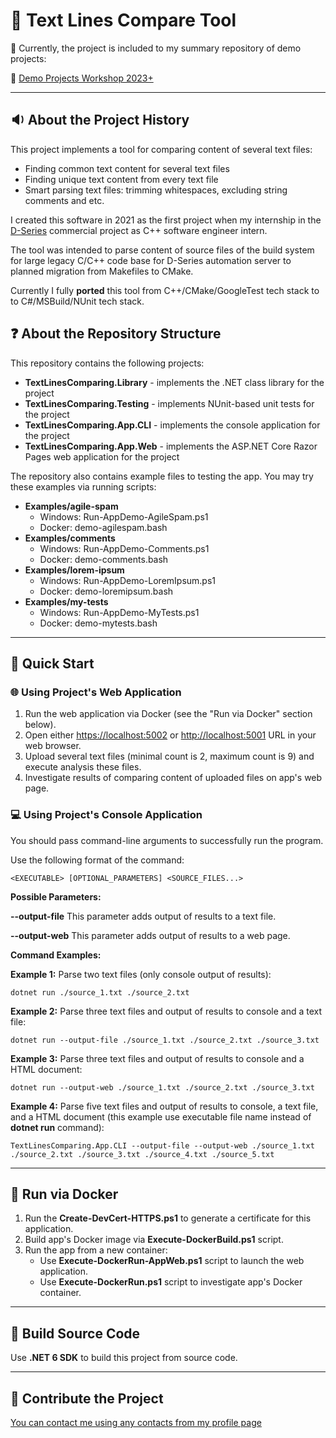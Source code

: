 # :mag_right: Text Lines Compare Tool

:pushpin: Currently, the project is included to my summary repository of demo projects:

:link: [Demo Projects Workshop 2023+](https://github.com/dar920910/Demo-Projects-Workshop)

---

## :sound: About the Project History

This project implements a tool for comparing content of several text files:

- Finding common text content for several text files
- Finding unique text content from every text file
- Smart parsing text files: trimming whitespaces, excluding string comments and etc.

I created this software in 2021 as the first project when my internship in the [D-Series](https://imaginecommunications.com/product/d-series/) commercial project as C++ software engineer intern.

The tool was intended to parse content of source files of the build system for large legacy C/C++ code base for D-Series automation server to planned migration from Makefiles to CMake.

Currently I fully **ported** this tool from C++/CMake/GoogleTest tech stack to to C#/MSBuild/NUnit tech stack.

## :question: About the Repository Structure

This repository contains the following projects:

- **TextLinesComparing.Library** - implements the .NET class library for the project
- **TextLinesComparing.Testing** - implements NUnit-based unit tests for the project
- **TextLinesComparing.App.CLI** - implements the console application for the project
- **TextLinesComparing.App.Web** - implements the ASP.NET Core Razor Pages web application for the project

The repository also contains example files to testing the app. You may try these examples via running scripts:

- **Examples/agile-spam**
  - Windows: Run-AppDemo-AgileSpam.ps1
  - Docker: demo-agilespam.bash
- **Examples/comments**
  - Windows: Run-AppDemo-Comments.ps1
  - Docker: demo-comments.bash
- **Examples/lorem-ipsum**
  - Windows: Run-AppDemo-LoremIpsum.ps1
  - Docker: demo-loremipsum.bash
- **Examples/my-tests**
  - Windows: Run-AppDemo-MyTests.ps1
  - Docker: demo-mytests.bash

---

## :beginner: Quick Start

### :globe_with_meridians: Using Project's Web Application

1. Run the web application via Docker (see the "Run via Docker" section below).
2. Open either <https://localhost:5002> or <http://localhost:5001> URL in your web browser.
3. Upload several text files (minimal count is 2, maximum count is 9) and execute analysis these files.
4. Investigate results of comparing content of uploaded files on app's web page.

### :computer: Using Project's Console Application

You should pass command-line arguments to successfully run the program.

Use the following format of the command:

    <EXECUTABLE> [OPTIONAL_PARAMETERS] <SOURCE_FILES...>

**Possible Parameters:**

**--output-file**
This parameter adds output of results to a text file.

**--output-web**
This parameter adds output of results to a web page.

**Command Examples:**

**Example 1:** Parse two text files (only console output of results):

    dotnet run ./source_1.txt ./source_2.txt

**Example 2:** Parse three text files and output of results to console and a text file:

    dotnet run --output-file ./source_1.txt ./source_2.txt ./source_3.txt

**Example 3:** Parse three text files and output of results to console and a HTML document:

    dotnet run --output-web ./source_1.txt ./source_2.txt ./source_3.txt

**Example 4:** Parse five text files and output of results to console, a text file, and a HTML document (this example use executable file name instead of **dotnet run** command):

    TextLinesComparing.App.CLI --output-file --output-web ./source_1.txt ./source_2.txt ./source_3.txt ./source_4.txt ./source_5.txt

---

## :whale: Run via Docker

1. Run the **Create-DevCert-HTTPS.ps1** to generate a certificate for this application.
2. Build app's Docker image via **Execute-DockerBuild.ps1** script.
3. Run the app from a new container:
   - Use **Execute-DockerRun-AppWeb.ps1** script to launch the web application.
   - Use **Execute-DockerRun.ps1** script to investigate app's Docker container.

---

## :wrench: Build Source Code

Use **.NET 6 SDK** to build this project from source code.

---

## :email: Contribute the Project

[You can contact me using any contacts from my profile page](https://github.com/dar920910#speech_balloon-how-can-you-contact-with-me-)
